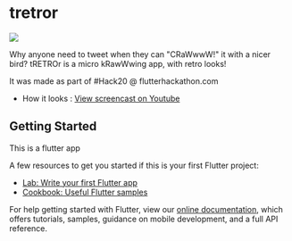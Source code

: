 # tretror
![](https://github.com/sanjul/Tretror/workflows/Flutter%20CI%2FCD/badge.svg)

Why anyone need to tweet when they can "CRaWwwW!" it with a nicer bird?
tRETROr is a micro kRawWwing app, with retro looks!

It was made as part of #Hack20 @ flutterhackathon.com
- How it looks : [View screencast on Youtube](https://www.youtube.com/watch?v=OS9FWoO--60)

## Getting Started

This is a flutter app

A few resources to get you started if this is your first Flutter project:

- [Lab: Write your first Flutter app](https://flutter.dev/docs/get-started/codelab)
- [Cookbook: Useful Flutter samples](https://flutter.dev/docs/cookbook)

For help getting started with Flutter, view our
[online documentation](https://flutter.dev/docs), which offers tutorials,
samples, guidance on mobile development, and a full API reference.
